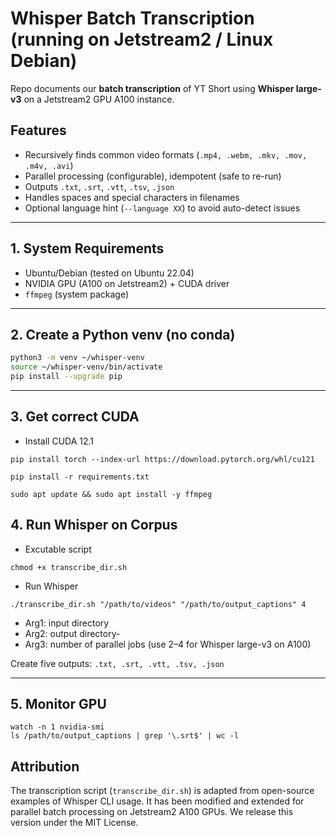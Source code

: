 # Whisper Batch Transcription (running on Jetstream2 / Linux Debian)

Repo documents our **batch transcription** of YT Short using **Whisper large-v3** on a Jetstream2 GPU A100 instance.

## Features
- Recursively finds common video formats (`.mp4, .webm, .mkv, .mov, .m4v, .avi`)
- Parallel processing (configurable), idempotent (safe to re-run)
- Outputs `.txt`, `.srt`, `.vtt`, `.tsv`, `.json`
- Handles spaces and special characters in filenames
- Optional language hint (`--language XX`) to avoid auto-detect issues

---

## 1. System Requirements
- Ubuntu/Debian (tested on Ubuntu 22.04)
- NVIDIA GPU (A100 on Jetstream2) + CUDA driver
- `ffmpeg` (system package)

---

## 2. Create a Python venv (no conda)
```bash
python3 -m venv ~/whisper-venv
source ~/whisper-venv/bin/activate
pip install --upgrade pip
```

---

## 3. Get correct CUDA 
- Install CUDA 12.1
```
pip install torch --index-url https://download.pytorch.org/whl/cu121

pip install -r requirements.txt

sudo apt update && sudo apt install -y ffmpeg
```

## 4. Run Whisper on Corpus
- Excutable script
```
chmod +x transcribe_dir.sh
```
- Run Whisper
```
./transcribe_dir.sh "/path/to/videos" "/path/to/output_captions" 4
```
- Arg1: input directory
- Arg2: output directory-
- Arg3: number of parallel jobs (use 2–4 for Whisper large-v3 on A100)

Create five outputs: `.txt, .srt, .vtt, .tsv, .json`

---

## 5. Monitor GPU
```
watch -n 1 nvidia-smi
ls /path/to/output_captions | grep '\.srt$' | wc -l
```

## Attribution
The transcription script (`transcribe_dir.sh`) is adapted from open-source examples of Whisper CLI usage. It has been modified and extended for parallel batch processing on Jetstream2 A100 GPUs. We release this version under the MIT License.
